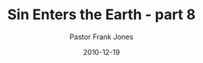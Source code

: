 ---
lunr: "true"
title: "Sin Enters the Earth - part 8"
author: "Pastor Frank Jones"
postDate: "12-19-2010"
date: 2010-12-19
category: "sermons"
slug: "2010/12/SinEntersTheEarth_part8"
icon: microphone
audioLink: "SinEntersTheEarth_part8"
tags: [sin, healing]
mp3: "SinEntersTheEarth_part8/12192010.mp3"
ogg: "SinEntersTheEarth_part8/12192010.ogg"
linkurl: "https://archive.org/download/SinEntersTheEarth_part8/SinEntersTheEarth_part8_files.xml"
ipath: "https://archive.org/download/SinEntersTheEarth_part8/12192010.mp3"
layout: sermon.html
---